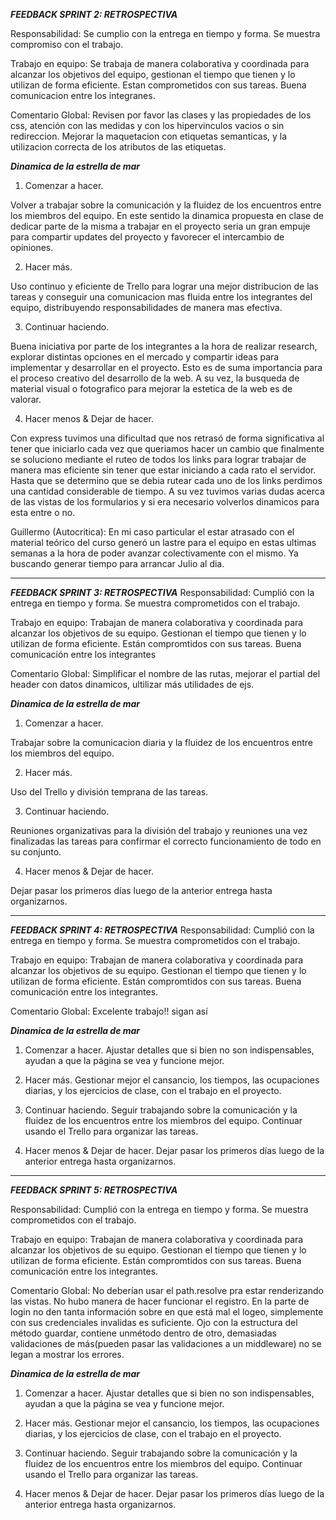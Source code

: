 ***FEEDBACK SPRINT 2: RETROSPECTIVA***

Responsabilidad: Se cumplio con la entrega en tiempo y forma. Se muestra compromiso con el trabajo.

Trabajo en equipo: Se trabaja de manera colaborativa y coordinada para alcanzar los objetivos del equipo, gestionan el tiempo que tienen y lo utilizan de forma eficiente. Estan comprometidos con sus tareas. Buena comunicacion entre los integranes.

Comentario Global: Revisen por favor las clases y las propiedades de los css, atención con las medidas y con los hipervinculos vacios o sin redireccion. Mejorar la maquetacion con etiquetas semanticas, y la utilizacion correcta de los atributos de las etiquetas.

***Dinamica de la estrella de mar***

1. Comenzar a hacer.

Volver a trabajar sobre la comunicación y la fluidez de los encuentros entre los miembros del equipo. En este sentido la dinamica propuesta en clase de dedicar parte de la misma a trabajar en el proyecto seria un gran empuje para compartir updates del proyecto y favorecer el intercambio de opiniones.

2. Hacer más.

Uso continuo y eficiente de Trello para lograr una mejor distribucion de las tareas y conseguir una comunicacion mas fluida entre los integrantes del equipo, distribuyendo responsabilidades de manera mas efectiva.
 
3. Continuar haciendo.

Buena iniciativa por parte de los integrantes a la hora de realizar research, explorar distintas opciones en el mercado y compartir ideas para implementar y desarrollar en el proyecto. Esto es de suma importancia para el proceso creativo del desarrollo de la web. A su vez, la busqueda de material visual o fotografico para mejorar la estetica de la web es de valorar.


4. Hacer menos & Dejar de hacer.

Con express tuvimos una dificultad que nos retrasó de forma significativa al tener que iniciarlo cada vez que queriamos hacer un cambio que finalmente se soluciono mediante el ruteo de todos los links para lograr trabajar de manera mas eficiente sin tener que estar iniciando a cada rato el servidor. Hasta que se determino que se debia rutear cada uno de los links perdimos una cantidad considerable de tiempo. A su vez tuvimos varias dudas acerca de las vistas de los formularios y si era necesario volverlos dinamicos para esta entre o no.

Guillermo (Autocritica): En mi caso particular el estar atrasado con el material teórico del curso generó un lastre para el equipo en estas ultimas semanas a la hora de poder avanzar colectivamente con el mismo. Ya buscando generar tiempo para arrancar Julio al dia.

_____________________________________________________________________________________________________________________________________________

***FEEDBACK SPRINT 3: RETROSPECTIVA***
Responsabilidad: Cumplió con la entrega en tiempo y forma. Se muestra comprometidos con el trabajo.

Trabajo en equipo: Trabajan de manera colaborativa y coordinada para alcanzar los objetivos de su equipo. Gestionan el tiempo que tienen y lo utilizan de forma eficiente. Están compromtidos con sus tareas. Buena comunicación entre los integrantes

Comentario Global: Simplificar el nombre de las rutas, mejorar el partial del header con datos dinamicos, ultilizar más utilidades de ejs.


***Dinamica de la estrella de mar***

1. Comenzar a hacer.

Trabajar sobre la comunicacion diaria y la fluidez de los encuentros entre los miembros del equipo. 

2. Hacer más.

Uso del Trello y división temprana de las tareas. 
 
3. Continuar haciendo.

Reuniones organizativas para la división del trabajo y reuniones una vez finalizadas las tareas para confirmar el correcto funcionamiento de todo en su conjunto.

4. Hacer menos & Dejar de hacer.

Dejar pasar los primeros días luego de la anterior entrega hasta organizarnos.


____________________________________________________________________________________________________________________________________________
***FEEDBACK SPRINT 4: RETROSPECTIVA***
Responsabilidad: Cumplió con la entrega en tiempo y forma. Se muestra comprometidos con el trabajo.

Trabajo en equipo:  Trabajan de manera colaborativa y coordinada para alcanzar los objetivos de su equipo. Gestionan el tiempo que tienen y lo utilizan de forma eficiente. Están compromtidos con sus tareas. Buena comunicación entre los integrantes.

Comentario Global:  Excelente trabajo!! sigan así


***Dinamica de la estrella de mar***

1. Comenzar a hacer.
   Ajustar detalles que si bien no son indispensables, ayudan a que la página se vea y funcione mejor.

2. Hacer más.
Gestionar mejor el cansancio, los tiempos, las ocupaciones diarias, y los ejercicios de clase, con el trabajo en el proyecto.
 
3. Continuar haciendo.
Seguir trabajando sobre la comunicación y la fluidez de los encuentros entre los miembros del equipo. Continuar usando el Trello para organizar las tareas.

4. Hacer menos & Dejar de hacer.
Dejar pasar los primeros días luego de la anterior entrega hasta organizarnos.

____________________________________________________________________________________________________________________________________________
***FEEDBACK SPRINT 5: RETROSPECTIVA***

Responsabilidad: Cumplió con la entrega en tiempo y forma. Se muestra comprometidos con el trabajo.

Trabajo en equipo:  Trabajan de manera colaborativa y coordinada para alcanzar los objetivos de su equipo. Gestionan el tiempo que tienen y lo utilizan de forma eficiente. Están compromtidos con sus tareas. Buena comunicación entre los integrantes.

Comentario Global: No deberían usar el path.resolve pra estar renderizando las vistas. No hubo manera de hacer funcionar el registro. En la parte de login no den tanta información sobre en que está mal el logeo, simplemente con sus credenciales invalidas es suficiente. Ojo con la estructura del método guardar, contiene unmétodo dentro de otro, demasiadas validaciones de más(pueden pasar las validaciones a un middleware) no se legan a mostrar los errores.


***Dinamica de la estrella de mar***

1. Comenzar a hacer.
   Ajustar detalles que si bien no son indispensables, ayudan a que la página se vea y funcione mejor.

2. Hacer más.
Gestionar mejor el cansancio, los tiempos, las ocupaciones diarias, y los ejercicios de clase, con el trabajo en el proyecto.
 
3. Continuar haciendo.
Seguir trabajando sobre la comunicación y la fluidez de los encuentros entre los miembros del equipo. Continuar usando el Trello para organizar las tareas.

4. Hacer menos & Dejar de hacer.
Dejar pasar los primeros días luego de la anterior entrega hasta organizarnos.